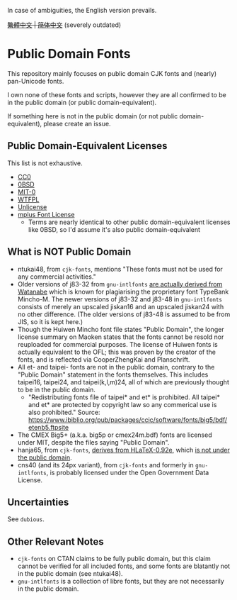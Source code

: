 In case of ambiguities, the English version prevails.

~~[繁體中文](README-zhT.md) | [简体中文](README-zhS.md)~~ (severely outdated)

# Public Domain Fonts

This repository mainly focuses on public domain CJK fonts and (nearly) pan-Unicode fonts.

I own none of these fonts and scripts, however they are all confirmed to be in the public domain (or public domain-equivalent).

If something here is not in the public domain (or not public domain-equivalent), please create an issue.

## Public Domain-Equivalent Licenses

This list is not exhaustive.

* [CC0](https://creativecommons.org/publicdomain/zero/1.0/)
* [0BSD](https://opensource.org/license/0bsd)
* [MIT-0](https://opensource.org/license/mit-0)
* [WTFPL](http://www.wtfpl.net/txt/copying/)
* [Unlicense](https://unlicense.org/)
* [mplus Font License](https://spdx.org/licenses/mplus.html)
  * Terms are nearly identical to other public domain-equivalent licenses like 0BSD, so I'd assume it's also public domain-equivalent

## What is NOT Public Domain

* ntukai48, from `cjk-fonts`, mentions "These fonts must not be used for any commercial activities."
* Older versions of j83-32 from `gnu-intlfonts` [are actually derived from Watanabe](https://www.rpmfind.net/linux/RPM/opensuse/16.0/noarch/intlfonts-1.2.1-slfo.1.1.2.noarch.html) which is known for plagiarising the proprietary font TypeBank Mincho-M. The newer versions of j83-32 and j83-48 in `gnu-intlfonts` consists of merely an upscaled jiskan16 and an upscaled jiskan24 with no other difference. (The older versions of j83-48 is assumed to be from JIS, so it is kept here.)
* Though the Huiwen Mincho font file states "Public Domain", the longer license summary on Maoken states that the fonts cannot be resold nor reuploaded for commercial purposes. The license of Huiwen fonts is actually equivalent to the OFL; this was proven by the creator of the fonts, and is reflected via CooperZhengKai and Planschrift.
* All et- and taipei- fonts are not in the public domain, contrary to the "Public Domain" statement in the fonts themselves. This includes taipei16, taipei24, and taipei(k,l,m)24, all of which are previously thought to be in the public domain.
  * "Redistributing fonts file of taipei\* and et\* is prohibited. All taipei\* and et\* are protected by copyright law so any commerical use is also prohibited." Source: <https://www.ibiblio.org/pub/packages/ccic/software/fonts/big5/bdf/etenb5.ftpsite>
* The CMEX Big5+ (a.k.a. big5p or cmex24m.bdf) fonts are licensed under MIT, despite the files saying "Public Domain".
* hanja65, from `cjk-fonts`, [derives from HLaTeX-0.92e](https://ctan.org/pkg/cjk-fonts), which [is not under the public domain](https://ctan.org/pkg/hlatex-fonts).
* cns40 (and its 24px variant), from `cjk-fonts` and formerly in `gnu-intlfonts`, is probably licensed under the Open Government Data License.

## Uncertainties

See `dubious`.

## Other Relevant Notes

* `cjk-fonts` on CTAN claims to be fully public domain, but this claim cannot be verified for all included fonts, and some fonts are blatantly not in the public domain (see ntukai48).
* `gnu-intlfonts` is a collection of libre fonts, but they are not necessarily in the public domain.
